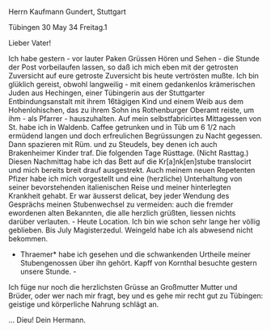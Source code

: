 Herrn Kaufmann Gundert, Stuttgart

 Tübingen 30 May 34 Freitag.1

Lieber Vater!

Ich habe gestern - vor lauter Paken Grüssen Hören und Sehen - die Stunde der Post vorbeilaufen lassen, so daß ich mich eben mit der getrosten Zuversicht auf eure getroste Zuversicht bis heute vertrösten mußte. Ich bin glüklich gereist, obwohl langweilig - mit einem gedankenlos krämerischen Juden aus Hechingen, einer Tübingerin aus der Stuttgarter Entbindungsanstalt mit ihrem 16tägigen Kind und einem Weib aus dem Hohenlohischen, das zu ihrem Sohn ins Rothenburger Oberamt reiste, um ihm - als Pfarrer - hauszuhalten. Auf mein selbstfabricirtes Mittagessen von St. habe ich in Waldenb. Caffee getrunken und in Tüb um 6 1/2 nach ermüdend langen und doch erfreulichen Begrüssungen zu Nacht gegessen. Dann spazieren mit Rüm. und zu Steudels, bey denen ich auch Brakenheimer Kinder traf. Die folgenden Tage Rüsttage. (Nicht Rasttag.) Diesen Nachmittag habe ich das Bett auf die Kr[a]nk[en]stube translocirt und mich bereits breit drauf ausgestrekt. Auch meinem neuen Repetenten Pfizer habe ich mich vorgestellt und eine (herzliche) Unterhaltung von seiner bevorstehenden italienischen Reise und meiner hinterlegten Krankheit gehabt. Er war äusserst delicat, bey jeder Wendung des Gesprächs meinen Stubenwechsel zu vermeiden: auch die fremder ewordenen alten Bekannten, die alle herzlich grüßten, liessen nichts darüber verlauten. - Heute Location. Ich bin wie schon sehr lange her völlig geblieben. Bis July Magisterzedul. Weingeld habe ich als abwesend nicht bekommen. 
- Thraemer* habe ich gesehen und die schwankenden Urtheile meiner Stubengenossen über ihn gehört. Kapff von Kornthal besuchte gestern unsere Stunde. -

Ich füge nur noch die herzlichsten Grüsse an Großmutter Mutter und Brüder, oder wer nach mir fragt, bey und es gehe mir recht gut zu Tübingen: geistige und körperliche Nahrung schlägt an.

 … Dieu!
 Dein Hermann.

